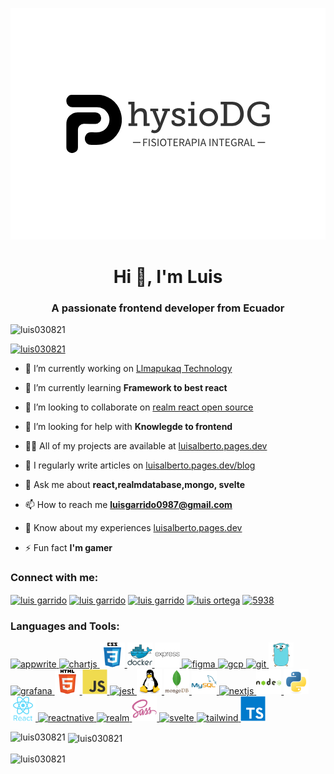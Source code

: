 <svg data-v-0dd9719b="" version="1.0" xmlns="http://www.w3.org/2000/svg" xmlns:xlink="http://www.w3.org/1999/xlink" width="100%" height="100%" viewBox="0 0 340.000000 250.000000" preserveAspectRatio="xMidYMid meet" color-interpolation-filters="sRGB" style="margin: auto;"> <rect data-v-0dd9719b="" x="0" y="0" width="100%" height="100%" fill="#fff" fill-opacity="1" class="background"></rect> <rect data-v-0dd9719b="" x="0" y="0" width="100%" height="100%" fill="url(#watermark)" fill-opacity="1" class="watermarklayer"></rect> <g data-v-0dd9719b="" fill="#333" class="icon-text-wrapper icon-svg-group iconsvg" transform="translate(60.18000030517578,93.53861808776855)"><g class="iconsvg-imagesvg" transform="translate(0,0)"><g><rect fill="#333" fill-opacity="0" stroke-width="2" x="0" y="0" width="60" height="62.92276230926537" class="image-rect"></rect> <svg x="0" y="0" width="60" height="62.92276230926537" filtersec="colorsb7288758679" class="image-svg-svg primary" style="overflow: visible;"><svg xmlns="http://www.w3.org/2000/svg" viewBox="-0.002133648144081235 0 89.49066162109375 93.849609375"><title>资源 28</title><path d="M30.94 0h19.17a39.62 39.62 0 0 1 37.13 27.33c4.5 14 2.23 26.88-6.67 38.41A38.37 38.37 0 0 1 57.49 80a54.32 54.32 0 0 1-11.49.78 58.25 58.25 0 0 1-7.71-.13c-6.29-.84-9.9-7.29-7.75-13.53a9.81 9.81 0 0 1 9-6.55c4 0 8.06.15 12.06-.14 14.25-1 22.71-18 15.17-30.28-4-6.59-9.87-9.93-17.56-9.92H10.15A10 10 0 0 1 .06 11 10.06 10.06 0 0 1 8 .17a9.91 9.91 0 0 1 2-.15z" fill="#000000"></path><path d="M0 65.1V47.81c0-9.24 5.34-16.31 14.24-18.76a17 17 0 0 1 4.38-.58q14-.07 28.09 0a9.38 9.38 0 0 1 .54 18.75c-6.17 0-12.35-.13-18.53-.27a9.43 9.43 0 0 0-9.91 9.57v27.75a9.07 9.07 0 0 1-5.41 8.65A9.34 9.34 0 0 1 0 84.31V65.1z" fill="#000000"></path></svg></svg> <!----></g></g> <g transform="translate(67,7.233381271362305)"><g data-gra="path-name" fill-rule="" class="tp-name iconsvg-namesvg" transform="translate(0,0)"><g transform="scale(1)"><g><path d="M1.18 0L10.65 0 10.65-2.77 7.69-2.77 7.69-8.76C7.69-12.75 10.28-15.86 13.94-15.86 16.93-15.86 17.49-13.79 17.49-11.16L17.49 0 23.99 0 23.99-2.77 21.07-2.77 21.07-11.98C21.07-16.75 19.04-19.15 14.64-19.15 10.91-19.15 8.47-16.67 7.65-14.86L7.58-14.86C7.58-14.86 7.69-15.53 7.69-16.41L7.69-26.1 1-26.1 1-23.33 4.14-23.33 4.14-2.77 1.18-2.77ZM26.73 3.88L25.51 6.58C25.51 6.58 27.13 7.76 29.54 7.76 32.42 7.76 34.86 6.14 36.12 2.96L43.51-15.93 45.84-15.93 45.84-18.71 37.56-18.71 37.56-15.93 39.96-15.93 35.82-4.81C35.53-3.99 35.38-3.18 35.38-3.18L35.27-3.18C35.27-3.18 35.19-3.99 34.94-4.81L30.76-15.93 33.23-15.93 33.23-18.71 24.7-18.71 24.7-15.93 27.06-15.93 33.6 0.33 32.83 2.18C32.2 3.66 30.98 4.77 29.39 4.77 27.8 4.77 26.73 3.88 26.73 3.88ZM47.65-4.03C47.65-1.07 51.57 0.44 54.97 0.44 59.22 0.44 62.48-1.52 62.48-5.06 62.48-8.54 59.19-9.76 56.3-10.72 54.05-11.5 51.98-12.24 51.98-14.01 51.98-15.53 53.53-16.27 55.3-16.27 57.12-16.27 58.6-15.49 58.6-14.34L58.6-13.12 61.74-13.12 61.74-15.38C61.74-18.11 57.89-19.15 55.27-19.15 52.01-19.15 48.35-17.67 48.35-13.97 48.35-10.57 51.42-9.32 54.2-8.28 56.78-7.36 58.85-6.77 58.85-4.88 58.85-3.33 57.19-2.48 55.08-2.48 53.01-2.48 50.79-3.22 50.79-4.81L50.79-6.03 47.65-6.03ZM68.58-22.44L72.35-22.44 72.35-26.1 68.58-26.1ZM65.73 0L75.19 0 75.19-2.77 72.24-2.77 72.24-18.71 65.55-18.71 65.55-15.93 68.65-15.93 68.65-2.77 65.73-2.77ZM77.67-9.39C77.67-3.7 82.18 0.44 87.76 0.44 93.35 0.44 97.86-3.7 97.86-9.39 97.86-15.05 93.35-19.15 87.76-19.15 82.18-19.15 77.67-15.05 77.67-9.39ZM81.33-9.39C81.33-13.27 84.21-16.04 87.76-16.04 91.28-16.04 94.2-13.27 94.2-9.39 94.2-5.47 91.28-2.66 87.76-2.66 84.21-2.66 81.33-5.47 81.33-9.39ZM100.7 0L111.87 0C113.94 0 115.67-0.15 117.38-0.7 122.48-2.33 125.62-6.73 125.62-13.05 125.62-19.41 122.37-23.92 117.38-25.47 115.64-25.99 114.01-26.1 111.83-26.1L100.7-26.1 100.7-23.25 103.96-23.25 103.96-2.88 100.7-2.88ZM107.65-3.03L107.65-23.07 111.65-23.07C113.35-23.07 114.68-22.99 116.12-22.48 119.59-21.22 121.77-17.86 121.77-13.05 121.77-8.28 119.59-4.92 116.08-3.7 114.75-3.18 113.35-3.03 111.65-3.03ZM129.35-13.12C129.35-5.4 134.97 0.44 142.99 0.44 146.91 0.44 153.64-1 153.64-5.03L153.64-12.35 145.14-12.35 145.14-9.46 150.24-9.46 150.24-6.03C150.24-3.48 145.58-2.77 143.25-2.77 137.12-2.77 133.2-7.21 133.2-13.23 133.2-19.22 137.04-23.36 143.14-23.36 146.21-23.36 149.65-22.29 149.65-20.11L149.65-18.19 153.05-18.19 153.05-21.4C153.05-24.7 147.62-26.54 143.03-26.54 134.9-26.54 129.35-20.85 129.35-13.12Z" transform="translate(-1, 26.540000915527344)"></path></g> <!----> <!----> <!----> <!----> <!----> <!----> <!----></g></g> <g data-gra="path-slogan" fill-rule="" class="tp-slogan iconsvg-slogansvg" fill="#333" transform="translate(5,40.30000305175781)"><rect x="0" height="1" y="3.580000400543213" width="8.104999542236328"></rect> <rect height="1" y="3.580000400543213" width="8.104999542236328" x="134.5349998474121"></rect> <g transform="translate(11.104999542236328,0)"><g transform="scale(1)"><path d="M1.08 0L1.08-7.87L5.62-7.87L5.62-7.03L2.08-7.03L2.08-4.37L5.08-4.37L5.08-3.53L2.08-3.53L2.08 0L1.08 0ZM7.01 0L7.01-7.87L8.00-7.87L8.00 0L7.01 0ZM9.59-1.02L10.19-1.72Q10.61-1.27 11.18-1.00Q11.75-0.73 12.36-0.73L12.36-0.73Q13.14-0.73 13.57-1.09Q14.00-1.44 14.00-2.02L14.00-2.02Q14.00-2.32 13.90-2.53Q13.80-2.74 13.63-2.89Q13.45-3.04 13.21-3.16Q12.97-3.28 12.70-3.41L12.70-3.41L11.57-3.90Q11.29-4.02 11.00-4.19Q10.72-4.36 10.49-4.60Q10.26-4.84 10.12-5.17Q9.97-5.50 9.97-5.93L9.97-5.93Q9.97-6.37 10.16-6.76Q10.34-7.14 10.67-7.42Q11.00-7.70 11.45-7.86Q11.90-8.02 12.44-8.02L12.44-8.02Q13.15-8.02 13.75-7.75Q14.35-7.48 14.77-7.04L14.77-7.04L14.23-6.40Q13.87-6.74 13.43-6.94Q13.00-7.14 12.44-7.14L12.44-7.14Q11.78-7.14 11.38-6.83Q10.98-6.53 10.98-5.99L10.98-5.99Q10.98-5.70 11.09-5.50Q11.21-5.30 11.40-5.15Q11.59-5.00 11.82-4.89Q12.05-4.78 12.29-4.68L12.29-4.68L13.40-4.20Q13.74-4.06 14.04-3.87Q14.34-3.68 14.56-3.44Q14.77-3.19 14.90-2.86Q15.02-2.53 15.02-2.10L15.02-2.10Q15.02-1.63 14.84-1.22Q14.65-0.82 14.30-0.51Q13.96-0.20 13.46-0.03Q12.97 0.14 12.35 0.14L12.35 0.14Q11.52 0.14 10.81-0.17Q10.10-0.48 9.59-1.02L9.59-1.02ZM16.57 0L16.57-7.87L17.57-7.87L17.57 0L16.57 0ZM22.63 0.14L22.63 0.14Q21.89 0.14 21.27-0.14Q20.65-0.43 20.21-0.97Q19.76-1.50 19.52-2.26Q19.27-3.02 19.27-3.97L19.27-3.97Q19.27-4.92 19.52-5.67Q19.76-6.42 20.21-6.94Q20.65-7.46 21.27-7.74Q21.89-8.02 22.63-8.02L22.63-8.02Q23.38-8.02 23.99-7.73Q24.61-7.45 25.06-6.93Q25.51-6.41 25.76-5.66Q26.00-4.91 26.00-3.97L26.00-3.97Q26.00-3.02 25.76-2.26Q25.51-1.50 25.06-0.97Q24.61-0.43 23.99-0.14Q23.38 0.14 22.63 0.14ZM22.63-0.73L22.63-0.73Q23.16-0.73 23.59-0.96Q24.01-1.19 24.32-1.61Q24.62-2.04 24.79-2.63Q24.96-3.23 24.96-3.97L24.96-3.97Q24.96-4.70 24.79-5.29Q24.62-5.88 24.32-6.29Q24.01-6.70 23.59-6.92Q23.16-7.14 22.63-7.14L22.63-7.14Q22.10-7.14 21.68-6.92Q21.25-6.70 20.95-6.29Q20.64-5.88 20.47-5.29Q20.30-4.70 20.30-3.97L20.30-3.97Q20.30-3.23 20.47-2.63Q20.64-2.04 20.95-1.61Q21.25-1.19 21.68-0.96Q22.10-0.73 22.63-0.73ZM29.09 0L29.09-7.03L26.71-7.03L26.71-7.87L32.47-7.87L32.47-7.03L30.10-7.03L30.10 0L29.09 0ZM33.89 0L33.89-7.87L38.42-7.87L38.42-7.03L34.88-7.03L34.88-4.56L37.87-4.56L37.87-3.71L34.88-3.71L34.88-0.85L38.54-0.85L38.54 0L33.89 0ZM41.21-7.07L41.21-4.14L42.53-4.14Q43.45-4.14 43.94-4.52Q44.44-4.90 44.44-5.66L44.44-5.66Q44.44-6.44 43.94-6.76Q43.45-7.07 42.53-7.07L42.53-7.07L41.21-7.07ZM45.66 0L44.53 0L42.64-3.32L41.21-3.32L41.21 0L40.21 0L40.21-7.87L42.67-7.87Q43.27-7.87 43.78-7.76Q44.29-7.64 44.66-7.38Q45.02-7.12 45.23-6.70Q45.43-6.28 45.43-5.66L45.43-5.66Q45.43-4.74 44.95-4.19Q44.47-3.64 43.67-3.43L43.67-3.43L45.66 0ZM48.05-3.20L50.41-3.20L50.04-4.40Q49.82-5.06 49.63-5.72Q49.44-6.37 49.25-7.06L49.25-7.06L49.20-7.06Q49.02-6.37 48.83-5.72Q48.64-5.06 48.42-4.40L48.42-4.40L48.05-3.20ZM51.41 0L50.66-2.40L47.80-2.40L47.04 0L46.02 0L48.68-7.87L49.81-7.87L52.48 0L51.41 0ZM53.59 0L53.59-7.87L56.00-7.87Q56.65-7.87 57.19-7.75Q57.73-7.63 58.11-7.36Q58.49-7.09 58.70-6.65Q58.91-6.20 58.91-5.56L58.91-5.56Q58.91-4.93 58.70-4.48Q58.49-4.02 58.10-3.72Q57.72-3.42 57.19-3.27Q56.65-3.12 56.00-3.12L56.00-3.12L54.59-3.12L54.59 0L53.59 0ZM54.59-3.94L55.88-3.94Q56.92-3.94 57.41-4.33Q57.91-4.72 57.91-5.56L57.91-5.56Q57.91-6.41 57.41-6.74Q56.90-7.07 55.88-7.07L55.88-7.07L54.59-7.07L54.59-3.94ZM60.50 0L60.50-7.87L61.50-7.87L61.50 0L60.50 0ZM64.64-3.20L67.01-3.20L66.64-4.40Q66.42-5.06 66.23-5.72Q66.04-6.37 65.84-7.06L65.84-7.06L65.80-7.06Q65.62-6.37 65.42-5.72Q65.23-5.06 65.02-4.40L65.02-4.40L64.64-3.20ZM68.00 0L67.26-2.40L64.39-2.40L63.64 0L62.62 0L65.28-7.87L66.41-7.87L69.07 0L68.00 0ZM72.61 0L72.61-7.87L73.61-7.87L73.61 0L72.61 0ZM75.77 0L75.77-7.87L76.80-7.87L79.64-2.93L80.50-1.30L80.54-1.30Q80.51-1.90 80.47-2.54Q80.42-3.18 80.42-3.80L80.42-3.80L80.42-7.87L81.37-7.87L81.37 0L80.34 0L77.48-4.96L76.63-6.58L76.58-6.58Q76.63-5.98 76.67-5.36Q76.72-4.74 76.72-4.12L76.72-4.12L76.72 0L75.77 0ZM85.16 0L85.16-7.03L82.79-7.03L82.79-7.87L88.55-7.87L88.55-7.03L86.17-7.03L86.17 0L85.16 0ZM89.96 0L89.96-7.87L94.50-7.87L94.50-7.03L90.96-7.03L90.96-4.56L93.95-4.56L93.95-3.71L90.96-3.71L90.96-0.85L94.62-0.85L94.62 0L89.96 0ZM95.83-3.94L95.83-3.94Q95.83-4.88 96.10-5.64Q96.37-6.40 96.86-6.92Q97.34-7.45 98.00-7.73Q98.66-8.02 99.46-8.02L99.46-8.02Q100.27-8.02 100.82-7.71Q101.36-7.40 101.71-7.04L101.71-7.04L101.15-6.41Q100.85-6.72 100.46-6.93Q100.07-7.14 99.47-7.14L99.47-7.14Q98.87-7.14 98.39-6.92Q97.91-6.70 97.57-6.28Q97.24-5.87 97.05-5.28Q96.86-4.69 96.86-3.96L96.86-3.96Q96.86-3.22 97.04-2.62Q97.21-2.03 97.54-1.61Q97.87-1.19 98.36-0.96Q98.84-0.73 99.48-0.73L99.48-0.73Q99.90-0.73 100.28-0.86Q100.66-0.98 100.90-1.20L100.90-1.20L100.90-3.25L99.23-3.25L99.23-4.08L101.81-4.08L101.81-0.77Q101.42-0.37 100.79-0.11Q100.16 0.14 99.37 0.14L99.37 0.14Q98.59 0.14 97.94-0.13Q97.30-0.41 96.83-0.93Q96.36-1.45 96.10-2.21Q95.83-2.98 95.83-3.94ZM104.69-7.07L104.69-4.14L106.01-4.14Q106.93-4.14 107.42-4.52Q107.92-4.90 107.92-5.66L107.92-5.66Q107.92-6.44 107.42-6.76Q106.93-7.07 106.01-7.07L106.01-7.07L104.69-7.07ZM109.14 0L108.01 0L106.12-3.32L104.69-3.32L104.69 0L103.69 0L103.69-7.87L106.15-7.87Q106.75-7.87 107.26-7.76Q107.77-7.64 108.14-7.38Q108.50-7.12 108.71-6.70Q108.91-6.28 108.91-5.66L108.91-5.66Q108.91-4.74 108.43-4.19Q107.95-3.64 107.15-3.43L107.15-3.43L109.14 0ZM111.53-3.20L113.89-3.20L113.52-4.40Q113.30-5.06 113.11-5.72Q112.92-6.37 112.73-7.06L112.73-7.06L112.68-7.06Q112.50-6.37 112.31-5.72Q112.12-5.06 111.90-4.40L111.90-4.40L111.53-3.20ZM114.89 0L114.14-2.40L111.28-2.40L110.52 0L109.50 0L112.16-7.87L113.29-7.87L115.96 0L114.89 0ZM117.07 0L117.07-7.87L118.07-7.87L118.07-0.85L121.51-0.85L121.51 0L117.07 0Z" transform="translate(-1.08, 8.016)"></path></g></g></g></g></g><defs v-gra="od"></defs></svg>
<h1 align="center">Hi 👋, I'm Luis</h1>
<h3 align="center">A passionate frontend developer from Ecuador</h3>

<p align="left"> <img src="https://komarev.com/ghpvc/?username=luis030821&label=Profile%20views&color=0e75b6&style=flat" alt="luis030821" /> </p>

<p align="left"> <a href="https://github.com/ryo-ma/github-profile-trophy"><img src="https://github-profile-trophy.vercel.app/?username=luis030821" alt="luis030821" /></a> </p>

- 🔭 I’m currently working on [Llmapukaq Technology](https://www.llampukaq.com/)

- 🌱 I’m currently learning **Framework to best react**

- 👯 I’m looking to collaborate on [realm react open source](https://realm.llampukaq.com/)

- 🤝 I’m looking for help with **Knowlegde to frontend**

- 👨‍💻 All of my projects are available at [luisalberto.pages.dev](luisalberto.pages.dev)

- 📝 I regularly write articles on [luisalberto.pages.dev/blog](luisalberto.pages.dev/blog)

- 💬 Ask me about **react,realmdatabase,mongo, svelte**

- 📫 How to reach me **luisgarrido0987@gmail.com**

- 📄 Know about my experiences [luisalberto.pages.dev](luisalberto.pages.dev)

- ⚡ Fun fact **I'm gamer**

<h3 align="left">Connect with me:</h3>
<p align="left">
<a href="https://linkedin.com/in/luis garrido" target="blank"><img align="center" src="https://raw.githubusercontent.com/rahuldkjain/github-profile-readme-generator/master/src/images/icons/Social/linked-in-alt.svg" alt="luis garrido" height="30" width="40" /></a>
<a href="https://fb.com/luis garrido" target="blank"><img align="center" src="https://raw.githubusercontent.com/rahuldkjain/github-profile-readme-generator/master/src/images/icons/Social/facebook.svg" alt="luis garrido" height="30" width="40" /></a>
<a href="https://instagram.com/luis garrido" target="blank"><img align="center" src="https://raw.githubusercontent.com/rahuldkjain/github-profile-readme-generator/master/src/images/icons/Social/instagram.svg" alt="luis garrido" height="30" width="40" /></a>
<a href="https://www.youtube.com/c/luis ortega" target="blank"><img align="center" src="https://raw.githubusercontent.com/rahuldkjain/github-profile-readme-generator/master/src/images/icons/Social/youtube.svg" alt="luis ortega" height="30" width="40" /></a>
<a href="https://discord.gg/5938" target="blank"><img align="center" src="https://raw.githubusercontent.com/rahuldkjain/github-profile-readme-generator/master/src/images/icons/Social/discord.svg" alt="5938" height="30" width="40" /></a>
</p>

<h3 align="left">Languages and Tools:</h3>
<p align="left"> <a href="https://appwrite.io" target="_blank" rel="noreferrer"> <img src="https://www.vectorlogo.zone/logos/appwriteio/appwriteio-icon.svg" alt="appwrite" width="40" height="40"/> </a> <a href="https://www.chartjs.org" target="_blank" rel="noreferrer"> <img src="https://www.chartjs.org/media/logo-title.svg" alt="chartjs" width="40" height="40"/> </a> <a href="https://www.w3schools.com/css/" target="_blank" rel="noreferrer"> <img src="https://raw.githubusercontent.com/devicons/devicon/master/icons/css3/css3-original-wordmark.svg" alt="css3" width="40" height="40"/> </a> <a href="https://www.docker.com/" target="_blank" rel="noreferrer"> <img src="https://raw.githubusercontent.com/devicons/devicon/master/icons/docker/docker-original-wordmark.svg" alt="docker" width="40" height="40"/> </a> <a href="https://expressjs.com" target="_blank" rel="noreferrer"> <img src="https://raw.githubusercontent.com/devicons/devicon/master/icons/express/express-original-wordmark.svg" alt="express" width="40" height="40"/> </a> <a href="https://www.figma.com/" target="_blank" rel="noreferrer"> <img src="https://www.vectorlogo.zone/logos/figma/figma-icon.svg" alt="figma" width="40" height="40"/> </a> <a href="https://cloud.google.com" target="_blank" rel="noreferrer"> <img src="https://www.vectorlogo.zone/logos/google_cloud/google_cloud-icon.svg" alt="gcp" width="40" height="40"/> </a> <a href="https://git-scm.com/" target="_blank" rel="noreferrer"> <img src="https://www.vectorlogo.zone/logos/git-scm/git-scm-icon.svg" alt="git" width="40" height="40"/> </a> <a href="https://golang.org" target="_blank" rel="noreferrer"> <img src="https://raw.githubusercontent.com/devicons/devicon/master/icons/go/go-original.svg" alt="go" width="40" height="40"/> </a> <a href="https://grafana.com" target="_blank" rel="noreferrer"> <img src="https://www.vectorlogo.zone/logos/grafana/grafana-icon.svg" alt="grafana" width="40" height="40"/> </a> <a href="https://www.w3.org/html/" target="_blank" rel="noreferrer"> <img src="https://raw.githubusercontent.com/devicons/devicon/master/icons/html5/html5-original-wordmark.svg" alt="html5" width="40" height="40"/> </a> <a href="https://developer.mozilla.org/en-US/docs/Web/JavaScript" target="_blank" rel="noreferrer"> <img src="https://raw.githubusercontent.com/devicons/devicon/master/icons/javascript/javascript-original.svg" alt="javascript" width="40" height="40"/> </a> <a href="https://jestjs.io" target="_blank" rel="noreferrer"> <img src="https://www.vectorlogo.zone/logos/jestjsio/jestjsio-icon.svg" alt="jest" width="40" height="40"/> </a> <a href="https://www.linux.org/" target="_blank" rel="noreferrer"> <img src="https://raw.githubusercontent.com/devicons/devicon/master/icons/linux/linux-original.svg" alt="linux" width="40" height="40"/> </a> <a href="https://www.mongodb.com/" target="_blank" rel="noreferrer"> <img src="https://raw.githubusercontent.com/devicons/devicon/master/icons/mongodb/mongodb-original-wordmark.svg" alt="mongodb" width="40" height="40"/> </a> <a href="https://www.mysql.com/" target="_blank" rel="noreferrer"> <img src="https://raw.githubusercontent.com/devicons/devicon/master/icons/mysql/mysql-original-wordmark.svg" alt="mysql" width="40" height="40"/> </a> <a href="https://nextjs.org/" target="_blank" rel="noreferrer"> <img src="https://cdn.worldvectorlogo.com/logos/nextjs-2.svg" alt="nextjs" width="40" height="40"/> </a> <a href="https://nodejs.org" target="_blank" rel="noreferrer"> <img src="https://raw.githubusercontent.com/devicons/devicon/master/icons/nodejs/nodejs-original-wordmark.svg" alt="nodejs" width="40" height="40"/> </a> <a href="https://www.python.org" target="_blank" rel="noreferrer"> <img src="https://raw.githubusercontent.com/devicons/devicon/master/icons/python/python-original.svg" alt="python" width="40" height="40"/> </a> <a href="https://reactjs.org/" target="_blank" rel="noreferrer"> <img src="https://raw.githubusercontent.com/devicons/devicon/master/icons/react/react-original-wordmark.svg" alt="react" width="40" height="40"/> </a> <a href="https://reactnative.dev/" target="_blank" rel="noreferrer"> <img src="https://reactnative.dev/img/header_logo.svg" alt="reactnative" width="40" height="40"/> </a> <a href="https://realm.io/" target="_blank" rel="noreferrer"> <img src="https://raw.githubusercontent.com/bestofjs/bestofjs-webui/8665e8c267a0215f3159df28b33c365198101df5/public/logos/realm.svg" alt="realm" width="40" height="40"/> </a> <a href="https://sass-lang.com" target="_blank" rel="noreferrer"> <img src="https://raw.githubusercontent.com/devicons/devicon/master/icons/sass/sass-original.svg" alt="sass" width="40" height="40"/> </a> <a href="https://svelte.dev" target="_blank" rel="noreferrer"> <img src="https://upload.wikimedia.org/wikipedia/commons/1/1b/Svelte_Logo.svg" alt="svelte" width="40" height="40"/> </a> <a href="https://tailwindcss.com/" target="_blank" rel="noreferrer"> <img src="https://www.vectorlogo.zone/logos/tailwindcss/tailwindcss-icon.svg" alt="tailwind" width="40" height="40"/> </a> <a href="https://www.typescriptlang.org/" target="_blank" rel="noreferrer"> <img src="https://raw.githubusercontent.com/devicons/devicon/master/icons/typescript/typescript-original.svg" alt="typescript" width="40" height="40"/> </a> </p>

<p><img align="left" src="https://github-readme-stats.vercel.app/api/top-langs?username=luis030821&show_icons=true&locale=en&layout=compact" alt="luis030821" /></p>

<p>&nbsp;<img align="center" src="https://github-readme-stats.vercel.app/api?username=luis030821&show_icons=true&locale=en" alt="luis030821" /></p>

<p><img align="center" src="https://github-readme-streak-stats.herokuapp.com/?user=luis030821&" alt="luis030821" /></p>

